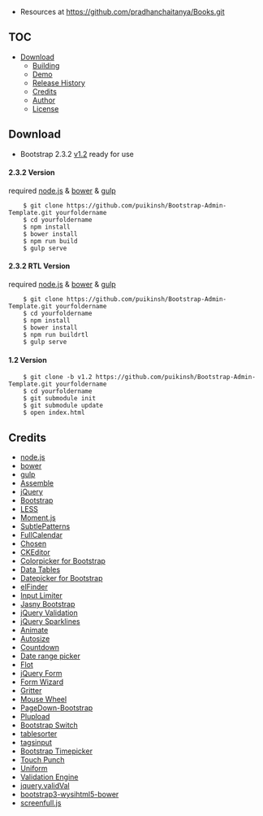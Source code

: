 - Resources at https://github.com/pradhanchaitanya/Books.git

## TOC

* [Download](#download)
  - [Building](#building)
  - [Demo](#demo)
  - [Release History](#release-history)
  - [Credits](#credits)
  - [Author](#author)
  - [License](#license)

## Download

* Bootstrap 2.3.2 [v1.2](https://github.com/puikinsh/Bootstrap-Admin-Template/archive/v1.2.zip)
ready for use

#### 2.3.2 Version

required [node.js](http://nodejs.org/) & [bower](http://bower.io/) & [gulp](http://gulpjs.com/)

```shell
    $ git clone https://github.com/puikinsh/Bootstrap-Admin-Template.git yourfoldername
    $ cd yourfoldername
    $ npm install
    $ bower install
    $ npm run build
    $ gulp serve
```

#### 2.3.2 RTL Version

required [node.js](http://nodejs.org/) & [bower](http://bower.io/) & [gulp](http://gulpjs.com/)

```shell
    $ git clone https://github.com/puikinsh/Bootstrap-Admin-Template.git yourfoldername
    $ cd yourfoldername
    $ npm install
    $ bower install
    $ npm run buildrtl
    $ gulp serve
```

#### 1.2 Version

```shell
    $ git clone -b v1.2 https://github.com/puikinsh/Bootstrap-Admin-Template.git yourfoldername
    $ cd yourfoldername
    $ git submodule init
    $ git submodule update
    $ open index.html
```

## Credits

* [node.js](http://nodejs.org/)
* [bower](http://bower.io/)
* [gulp](http://gulpjs.com/)
* [Assemble](http://assemble.io/)
* [jQuery](http://jquery.com/)
* [Bootstrap](http://getbootstrap.com/)
* [LESS](http://lesscss.org/)
* [Moment.js](http://momentjs.com/)
* [SubtlePatterns](https://github.com/subtlepatterns/SubtlePatterns)
* [FullCalendar](http://arshaw.com/fullcalendar/)
* [Chosen](https://github.com/harvesthq/chosen)
* [CKEditor](http://ckeditor.com/)
* [Colorpicker for Bootstrap](http://www.eyecon.ro/bootstrap-colorpicker/)
* [Data Tables](http://www.datatables.net)
* [Datepicker for Bootstrap](http://www.eyecon.ro/bootstrap-datepicker)
* [elFinder](http://elfinder.org)
* [Input Limiter](http://rustyjeans.com/jquery-plugins/input-limiter)
* [Jasny Bootstrap](http://jasny.github.com/bootstrap)
* [jQuery Validation](http://jqueryvalidation.org/)
* [jQuery Sparklines](http://omnipotent.net/jquery.sparkline)
* [Animate](http://daneden.github.io/animate.css/)
* [Autosize](http://www.jacklmoore.com/autosize)
* [Countdown](http://keith-wood.name/countdown.html)
* [Date range picker](https://github.com/dangrossman/bootstrap-daterangepicker)
* [Flot](http://www.flotcharts.org)
* [jQuery Form](http://jquery.malsup.com/form/)
* [Form Wizard](http://thecodemine.org)
* [Gritter](http://boedesign.com/blog/2009/07/11/growl-for-jquery-gritter/)
* [Mouse Wheel](https://github.com/brandonaaron/jquery-mousewheel)
* [PageDown-Bootstrap](https://github.com/kevinoconnor7/pagedown-bootstrap)
* [Plupload](https://github.com/moxiecode/plupload)
* [Bootstrap Switch](http://www.larentis.eu/switch/)
* [tablesorter](http://tablesorter.com/)
* [tagsinput](http://xoxco.com/projects/code/tagsinput/)
* [Bootstrap Timepicker](http://jdewit.github.io/bootstrap-timepicker/)
* [Touch Punch](http://touchpunch.furf.com/)
* [Uniform](http://uniformjs.com/)
* [Validation Engine](http://www.position-relative.net/)
* [jquery.validVal](http://validval.frebsite.nl/)
* [bootstrap3-wysihtml5-bower](https://github.com/Waxolunist/bootstrap3-wysihtml5-bower)
* [screenfull.js](https://github.com/sindresorhus/screenfull.js)
